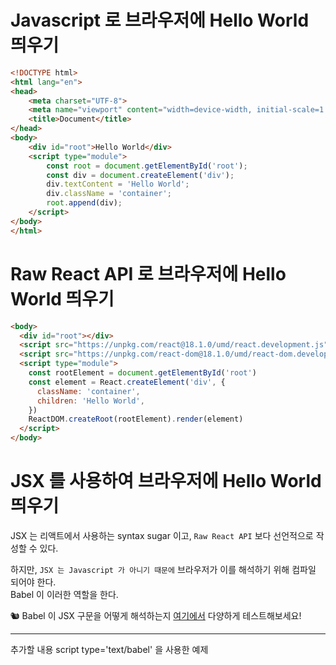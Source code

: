 # Javascript 로 브라우저에 Hello World 띄우기
```html
<!DOCTYPE html>
<html lang="en">
<head>
    <meta charset="UTF-8">
    <meta name="viewport" content="width=device-width, initial-scale=1.0">
    <title>Document</title>
</head>
<body>
    <div id="root">Hello World</div>
    <script type="module">
        const root = document.getElementById('root');
        const div = document.createElement('div');
        div.textContent = 'Hello World';
        div.className = 'container';
        root.append(div);   
    </script>
</body>
</html>
```

# Raw React API 로 브라우저에 Hello World 띄우기

```html
<body>
  <div id="root"></div>
  <script src="https://unpkg.com/react@18.1.0/umd/react.development.js"></script>
  <script src="https://unpkg.com/react-dom@18.1.0/umd/react-dom.development.js"></script>
  <script type="module">
    const rootElement = document.getElementById('root')
    const element = React.createElement('div', {
      className: 'container',
      children: 'Hello World',
    })
    ReactDOM.createRoot(rootElement).render(element)
  </script>
</body>
```


# JSX 를 사용하여 브라우저에 Hello World 띄우기
JSX 는 리액트에서 사용하는 syntax sugar 이고, `Raw React API` 보다 선언적으로 작성할 수 있다.  

하지만, `JSX 는 Javascript 가 아니기 때문에` 브라우저가 이를 해석하기 위해 컴파일 되어야 한다.  
Babel 이 이러한 역할을 한다.  

🐿 Babel 이 JSX 구문을 어떻게 해석하는지 [여기에서](https://babeljs.io/repl#?browsers=defaults%2C%20not%20ie%2011%2C%20not%20ie_mob%2011&build=&builtIns=App&corejs=3.21&spec=false&loose=false&code_lz=MYewdgzgLgBArgSxgXhgHgCYIG4D40QAOAhmLgBICmANtSGgPRGm7rNkDqIATtRo-3wMseAFBA&debug=false&forceAllTransforms=false&modules=false&shippedProposals=false&circleciRepo=&evaluate=false&fileSize=false&timeTravel=false&sourceType=module&lineWrap=true&presets=react&prettier=true&targets=&version=7.23.10&externalPlugins=&assumptions=%7B%7D) 다양하게 테스트해보세요!  


---
추가할 내용 script type='text/babel' 을 사용한 예제
